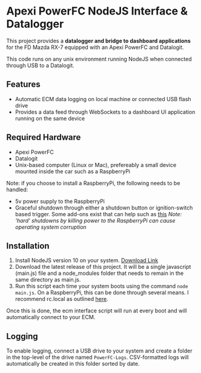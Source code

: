 #  Apexi PowerFC NodeJS Interface & Datalogger

This project provides a **datalogger and bridge to dashboard applications** for the FD Mazda RX-7 equipped with an Apexi PowerFC and Datalogit.

This code runs on any unix environment running NodeJS when connected through USB to a Datalogit.

## Features
- Automatic ECM data logging on local machine or connected USB flash drive
- Provides a data feed through WebSockets to a dashboard UI application running on the same device

## Required Hardware
- Apexi PowerFC 
- Datalogit
- Unix-based computer (Linux or Mac), prefereably a small device mounted inside the car such as a RaspberryPi

Note: if you choose to install a RaspberryPi, the following needs to be handled:
- 5v power supply to the RaspberryPi
- Graceful shutdown through either a shutdown button or ignition-switch based trigger. Some add-ons exist that can help such as [this](https://mausberry-circuits.myshopify.com/collections/car-power-supply-switches)
*Note: 'hard' shutdowns by killing power to the RaspberryPi can cause operating system corruption*

## Installation
1. Install NodeJS version 10 on your system. [Download Link](https://nodejs.org/dist/latest-v0.10.x/)
2. Download the latest release of this project.  It will be a single javascript (main.js) file and a node_modules folder that needs to remain in the same directory as main.js.  
3. Run this script each time your system boots using the command `node main.js`.  On a RaspberryPi, this can be done through several means. I recommend rc.local as outlined [here](https://www.dexterindustries.com/howto/run-a-program-on-your-raspberry-pi-at-startup/).

Once this is done, the ecm interface script will run at every boot and will automatically connect to your ECM.

## Logging

To enable logging, connect a USB drive to your system and create a folder in the top-level of the drive named `PowerFC-Logs`.  CSV-formatted logs will automatically be created in this folder sorted by date.

